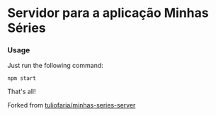 # Servidor para a aplicação Minhas Séries

### Usage

Just run the following command:

```
npm start
```

That's all!

Forked from [tuliofaria/minhas-series-server](https://github.com/tuliofaria/minhas-series-server)